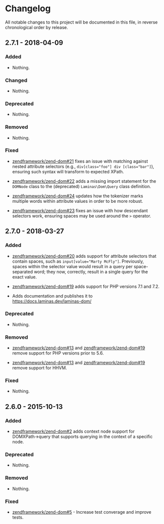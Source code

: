 # Changelog

All notable changes to this project will be documented in this file, in reverse chronological order by release.

## 2.7.1 - 2018-04-09

### Added

- Nothing.

### Changed

- Nothing.

### Deprecated

- Nothing.

### Removed

- Nothing.

### Fixed

- [zendframework/zend-dom#21](https://github.com/zendframework/zend-dom/pull/21) fixes an issue with
  matching against nested attribute selectors (e.g., `div[class="foo"] div
  [class="bar"]`), ensuring such syntax will transform to expected XPath.

- [zendframework/zend-dom#22](https://github.com/zendframework/zend-dom/pull/22) adds a missing import
  statement for the `DOMNode` class to the (deprecated) `Laminas\Dom\Query` class
  definition.

- [zendframework/zend-dom#24](https://github.com/zendframework/zend-dom/pull/24) updates how the
  tokenizer marks multiple words within attribute values in order to be
  more robust.

- [zendframework/zend-dom#23](https://github.com/zendframework/zend-dom/pull/23) fixes an issue with
  how descendant selectors work, ensuring spaces may be used around the `>`
  operator.

## 2.7.0 - 2018-03-27

### Added

- [zendframework/zend-dom#20](https://github.com/zendframework/zend-dom/pull/20) adds support for
  attribute selectors that contain spaces, such as `input[value="Marty McFly"]`.
  Previously, spaces within the selector value would result in a query per
  space-separated word; they now, correctly, result in a single query for the
  exact value.

- [zendframework/zend-dom#19](https://github.com/zendframework/zend-dom/pull/19) adds support for PHP
  versions 7.1 and 7.2.

- Adds documentation and publishes it to https://docs.laminas.dev/laminas-dom/

### Deprecated

- Nothing.

### Removed

- [zendframework/zend-dom#13](https://github.com/zendframework/zend-dom/pull/13) and
  [zendframework/zend-dom#19](https://github.com/zendframework/zend-dom/pull/19) remove support for PHP
  versions prior to 5.6.

- [zendframework/zend-dom#13](https://github.com/zendframework/zend-dom/pull/13) and
  [zendframework/zend-dom#19](https://github.com/zendframework/zend-dom/pull/19) remove support for HHVM.

### Fixed

- Nothing.

## 2.6.0 - 2015-10-13

### Added

- [zendframework/zend-dom#2](https://github.com/zendframework/zend-dom/pull/2) adds context node
  support for DOMXPath->query that supports querying in the context of a
  specific node.

### Deprecated

- Nothing.

### Removed

- Nothing.

### Fixed

- [zendframework/zend-dom#5](https://github.com/zendframework/zend-dom/pull/5) - Increase test converage and improve tests.
